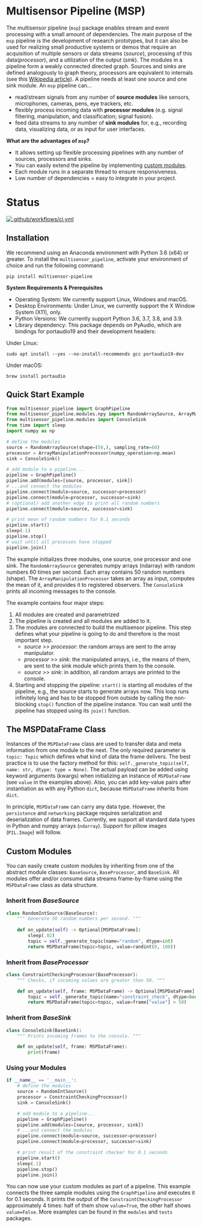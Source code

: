 # Multisensor Pipeline (MSP)

The multisensor pipeline (`msp`) package enables stream and event processing with a small amount of dependencies. The main purpose of the `msp` pipeline is the development of research prototypes, but it can also be used for realizing small productive systems or demos that require an acquisition of multiple sensors or data streams (*source*), processing of this data(*processor*), and a utilization of the output (*sink*). The modules in a pipeline form a weakly connected directed graph. Sources and sinks are defined analogously to graph theory, processors are equivalent to internals (see this [Wikipedia article](https://en.wikipedia.org/wiki/Directed_graph#Indegree_and_outdegree)). A pipeline needs at least one source and one sink module. An `msp` pipeline can...

-   read/stream signals from any number of **source modules** like sensors, microphones, cameras, pens, eye trackers, etc.
-   flexibly process incoming data with **processor modules** (e.g. signal filtering, manipulation, and classification; signal fusion).
-   feed data streams to any number of **sink modules** for, e.g., recording data, visualizing data, or as input for user interfaces.

**What are the advantages of `msp`?** 

*   It allows setting up flexible processing pipelines with any number of sources, processors and sinks.
*   You can easily extend the pipeline by implementing [custom modules](#custom-modules).
*   Each module runs in a separate thread to ensure responsiveness.
*   Low number of dependencies = easy to integrate in your project.

# Status

[![.github/workflows/ci.yml](https://github.com/DFKI-Interactive-Machine-Learning/multisensor-pipeline/actions/workflows/ci.yml/badge.svg)](https://github.com/DFKI-Interactive-Machine-Learning/multisensor-pipeline/actions/workflows/ci.yml)

## Installation

We recommend using an Anaconda environment with Python 3.6 (x64) or greater. To install the `multisensor_pipeline`, activate your environment of choice and run the following command:

```shell
pip install multisensor-pipeline
```

**System Requirements & Prerequisites**

* Operating System: We currently support Linux, Windows and macOS.
* Desktop Environments: Under Linux, we currently support the X Window System (X11), only.
* Python Versions: We currently support Python 3.6, 3.7, 3.8, and 3.9.
* Library dependency: This package depends on PyAudio, which are bindings for portaudio19 and their 
development headers:

Under Linux:

```shell
sudo apt install --yes --no-install-recommends gcc portaudio19-dev
```

Under macOS:

```shell
brew install portaudio
```

## Quick Start Example

```python
from multisensor_pipeline import GraphPipeline
from multisensor_pipeline.modules.npy import RandomArraySource, ArrayManipulationProcessor
from multisensor_pipeline.modules import ConsoleSink
from time import sleep
import numpy as np

# define the modules
source = RandomArraySource(shape=(50,), sampling_rate=60)
processor = ArrayManipulationProcessor(numpy_operation=np.mean)
sink = ConsoleSink()

# add module to a pipeline...
pipeline = GraphPipeline()
pipeline.add(modules=[source, processor, sink])
# ...and connect the modules
pipeline.connect(module=source, successor=processor)
pipeline.connect(module=processor, successor=sink)
# (optional) add another edge to print all random numbers
pipeline.connect(module=source, successor=sink)

# print mean of random numbers for 0.1 seconds
pipeline.start()
sleep(.1)
pipeline.stop()
# wait until all processes have stopped
pipeline.join()  
```

The example initializes three modules, one source, one processor and one sink. The `RandomArraySource` generates numpy arrays (ndarray) with random numbers 60 times per second. Each array contains 50 random numbers (shape). The `ArrayManipulationProcessor` takes an array as input, computes the mean of it, and provides it to registered observers. The `ConsoleSink` prints all incoming messages to the console. 

The example contains four major steps:
 
1.  All modules are created and parametrized
2.  The pipeline is created and all modules are added to it.
3.  The modules are connected to build the multisensor pipeline. This step defines what your pipeline is going to do and therefore is the most important step.
    -   *source >> processor*: the random arrays are sent to the array manipulator.
    -   *processor >> sink*: the manipulated arrays, i.e., the means of them, are sent to the sink module which prints them to the console.
    -   *source >> sink*: in addition, all random arrays are printed to the console.
4. Starting and stopping the pipeline: `start()` is starting all modules of the pipeline, e.g., the source starts to generate arrays now. This loop runs infinitely long and has to be stopped from outside by calling the non-blocking `stop()` function of the pipeline instance. You can wait until the pipeline has stopped using its `join()` function.  

## The MSPDataFrame Class

Instances of the `MSPDataFrame` class are used to transfer data and meta information from one module to the next.
The only required parameter is `topic: Topic` which defines what kind of data the frame delivers. The best practice is to use the factory method for this: `self._generate_topic(self, name: str, dtype: type = None)`. The actual payload can be added using keyword arguments (kwargs) when initializing an instance of `MSPDataFrame` (see `value` in the examples above). Also, you can add key-value pairs after instantiation as with any Python `dict`, because `MSPDataFrame` inherits from `dict`.

In principle, `MSPDataFrame` can carry any data type. However, the `persistence` and `networking` package requires serialization and deserialization of data frames. Currently, we support all standard data types in Python and numpy arrays (`ndarray`). Support for pillow images (`PIL.Image`) will follow.

## Custom Modules

You can easily create custom modules by inheriting from one of the abstract module classes: `BaseSource`, `BaseProcessor`, and `BaseSink`. All modules offer and/or consume data streams frame-by-frame using the `MSPDataFrame` class as data structure.

### Inherit from _BaseSource_

```python
class RandomIntSource(BaseSource):
    """ Generate 50 random numbers per second. """
       
    def on_update(self) -> Optional[MSPDataFrame]:
        sleep(.02)
        topic = self._generate_topic(name="random", dtype=int)
        return MSPDataFrame(topic=topic, value=randint(0, 100))
```

### Inherit from _BaseProcessor_

```python
class ConstraintCheckingProcessor(BaseProcessor):
    """ Checks, if incoming values are greater than 50. """

    def on_update(self, frame: MSPDataFrame) -> Optional[MSPDataFrame]:
        topic = self._generate_topic(name="constraint_check", dtype=bool)
        return MSPDataFrame(topic=topic, value=frame["value"] > 50)
```

### Inherit from _BaseSink_

```python
class ConsoleSink(BaseSink):
    """ Prints incoming frames to the console. """

    def on_update(self, frame: MSPDataFrame):
        print(frame)
```

### Using your Modules

```python
if __name__ == '__main__':
    # define the modules
    source = RandomIntSource()
    processor = ConstraintCheckingProcessor()
    sink = ConsoleSink()

    # add module to a pipeline...
    pipeline = GraphPipeline()
    pipeline.add(modules=[source, processor, sink])
    # ...and connect the modules
    pipeline.connect(module=source, successor=processor)
    pipeline.connect(module=processor, successor=sink)

    # print result of the constraint checker for 0.1 seconds
    pipeline.start()
    sleep(.1)
    pipeline.stop()
    pipeline.join()
```

You can now use your custom modules as part of a pipeline. This example connects the three sample modules using the `GraphPipeline` and executes it for 0.1 seconds. It prints the output of the `ConstraintCheckingProcessor` approximately 4 times: half of them show `value=True`, the other half shows `value=False`.
More examples can be found in the `modules` and `tests` packages.
